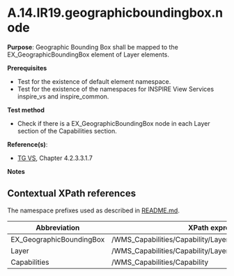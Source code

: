 # A.14.IR19.geographicboundingbox.node

**Purpose**: Geographic Bounding Box shall be mapped to the EX_GeographicBoundingBox element of Layer elements.

**Prerequisites**

* Test for the existence of default element namespace.
* Test for the existence of the namespaces for INSPIRE View Services inspire_vs and inspire_common.

**Test method**

* Check if there is a EX_GeographicBoundingBox node in each Layer section of the Capabilities section.


**Reference(s)**:
* [TG VS](README.md#ref_TG_VS), Chapter 4.2.3.3.1.7

**Notes**

## Contextual XPath references

The namespace prefixes used as described in [README.md](README.md#namespaces).

Abbreviation                                               |  XPath expression
---------------------------------------------------------- | -------------------------------------------------------------------------
EX_GeographicBoundingBox <a name="EX_GeographicBoundingBox"></a> | /WMS_Capabilities/Capability/Layer/EX_GeographicBoundingBox
Layer <a name="Layer"></a> | /WMS_Capabilities/Capability/Layer
Capabilities <a name="Capabilities"></a> | /WMS_Capabilities/Capability

